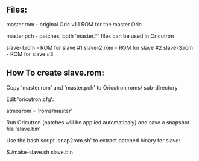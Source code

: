 Files:
------
master.rom - original Oric v1.1 ROM for the master Oric

master.pch - patches, both 'master.*' files can be used in Oricutron

slave-1.rom  - ROM for slave #1
slave-2.rom  - ROM for slave #2
slave-3.rom  - ROM for slave #3

How To create slave.rom:
------------------------
Copy 'master.rom' and 'master.pch' to Oricutron roms/ sub-directory

Edit 'oricutron.cfg':

 atmosrom = 'roms/master'
 
Run Oricutron (patches will be applied automaticaly) and save a snapshot file 'slave.bin'

Use the bash script 'snap2rom.sh' to extract patched binary for slave:

 $./make-slave.sh slave.bin
 
